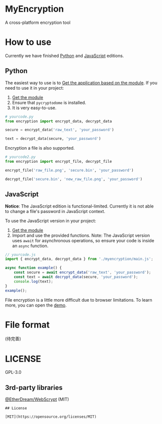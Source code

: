 # MyEncryption

A cross-platform encryption tool

# How to use

Currently we have finished [Python](./impl/Python/encryption.py) and [JavaScript](./impl/JavaScript/myencryption/main.js) editions.

## Python

The easiest way to use is to [Get the application based on the module](./impl/Python/encryption_app-v2.py). If you need to use it in your project:

1. [Get the module](./impl/Python/encryption.py)
2. Ensure that `pycryptodome` is installed.
3. It is very easy-to-use.

```python
# yourcode.py
from encryption import encrypt_data, decrypt_data

secure = encrypt_data('raw_text', 'your_password')

text = decrypt_data(secure, 'your_password')
```

Encryption a file is also supported.

```python
# yourcode2.py
from encryption import encrypt_file, decrypt_file

encrypt_file('raw_file.png', 'secure.bin', 'your_password')

decrypt_file('secure.bin', 'new_raw_file.png', 'your_password')
```

## JavaScript

**Notice**: The JavaScript edition is functional-limited. Currently it is not able to change a file's password in JavaScript context.

To use the JavaScript version in your project:

1. [Get the module](./impl/JavaScript/myencryption/main.js)
2. Import and use the provided functions. Note: The JavaScript version uses `await` for asynchronous operations, so ensure your code is inside an `async` function.

```javascript
// yourcode.js
import { encrypt_data, decrypt_data } from './myencryption/main.js';

async function example() {
    const secure = await encrypt_data('raw_text', 'your_password');
    const text = await decrypt_data(secure, 'your_password');
    console.log(text);
}
example();
```

File encryption is a little more difficult due to browser limitations. To learn more, you can open the [demo](./impl/JavaScript/demo/demo.js).

# File format

(待完善)

# LICENSE
GPL-3.0

## 3rd-party libraries

[@EtherDream/WebScrypt](https://github.com/EtherDream/WebScrypt) (MIT)
```
## License

[MIT](https://opensource.org/licenses/MIT)
```
